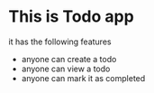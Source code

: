 # This is Todo app
it has the following features
- anyone can create a todo
- anyone can view a todo
- anyone can mark it as completed 